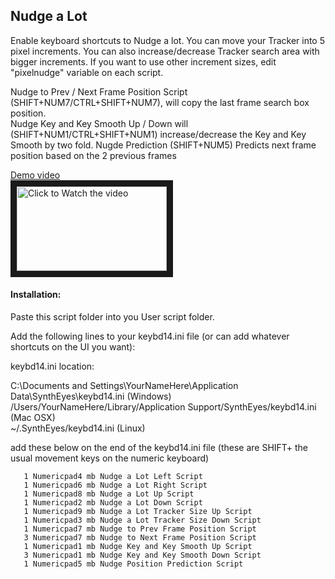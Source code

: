 ## Nudge a Lot

Enable keyboard shortcuts to Nudge a lot. You can move your Tracker into 5 pixel increments.
You can also increase/decrease Tracker search area with bigger increments.
If you want to use other increment sizes, edit "pixelnudge" variable on each script.

Nudge to Prev / Next Frame Position Script (SHIFT+NUM7/CTRL+SHIFT+NUM7), will copy the last frame search box position.<br>
Nudge Key and Key Smooth Up / Down will (SHIFT+NUM1/CTRL+SHIFT+NUM1) increase/decrease the Key and Key Smooth by two fold.
Nugde Prediction (SHIFT+NUM5) Predicts next frame position based on the 2 previous frames

[Demo video](http://www.youtube.com/watch?v=IZqyl27X7CA&feature=player_embedded)    
<a href="http://www.youtube.com/watch?feature=player_embedded&v=IZqyl27X7CA" target="_blank"><img src="http://img.youtube.com/vi/IZqyl27X7CA/mqdefault.jpg"
alt="Click to Watch the video" width="240" height="135" border="10" /></a>

#### Installation:
Paste this script folder into you User script folder.

Add the following lines to your keybd14.ini file (or can add whatever shortcuts on the UI you want):

keybd14.ini location:

C:\Documents and Settings\YourNameHere\Application Data\SynthEyes\keybd14.ini (Windows)<br>
/Users/YourNameHere/Library/Application Support/SynthEyes/keybd14.ini (Mac OSX) <br>
~/.SynthEyes/keybd14.ini (Linux)<br>

add these below on the end of the keybd14.ini file (these are SHIFT+ the usual movement keys on the numeric keyboard)
```
   1 Numericpad4 mb Nudge a Lot Left Script
   1 Numericpad6 mb Nudge a Lot Right Script
   1 Numericpad8 mb Nudge a Lot Up Script
   1 Numericpad2 mb Nudge a Lot Down Script
   1 Numericpad9 mb Nudge a Lot Tracker Size Up Script
   1 Numericpad3 mb Nudge a Lot Tracker Size Down Script
   1 Numericpad7 mb Nudge to Prev Frame Position Script
   3 Numericpad7 mb Nudge to Next Frame Position Script  
   1 Numericpad1 mb Nudge Key and Key Smooth Up Script
   3 Numericpad1 mb Nudge Key and Key Smooth Down Script
   1 Numericpad5 mb Nudge Position Prediction Script
```
